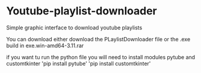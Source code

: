 # Youtube-playlist-downloader
Simple graphic interface to download youtube playlists


You can download either download the PLaylistDownloader file or the .exe build in exe.win-amd64-3.11.rar

if you want tu run the python file you will need to install modules pytube and customtkinter 
'pip install pytube'
'pip install customtkinter'

